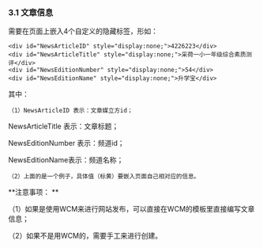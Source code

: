### 3.1 文章信息

需要在页面上嵌入4个自定义的隐藏标签，形如：

```
<div id="NewsArticleID" style="display:none;">4226223</div>
<div id="NewsArticleTitle" style="display:none;">采荷一小一年级综合素质测评</div>
<div id="NewsEditionNumber" style="display:none;">54</div>
<div id="NewsEditionName" style="display:none;">升学宝</div>
```

其中：

	（1）NewsArticleID 表示：文章媒立方id；

NewsArticleTitle 表示：文章标题；

NewsEditionNumber 表示：频道id；

NewsEditionName表示：频道名称；

	（2）上面的是一个例子，具体值（标黄）要嵌入页面自己相对应的信息。

**注意事项：**

（1）如果是使用WCM来进行网站发布，可以直接在WCM的模板里直接编写文章信息；

（2）如果不是用WCM的，需要手工来进行创建。

